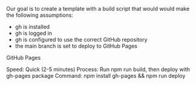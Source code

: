 
Our goal is to create a template with a build script that would would make the following assumptions:
- gh is installed
- gh is logged in
- gh is configured to use the correct GitHub repository
- the main branch is set to deploy to GitHub Pages

GitHub Pages

Speed: Quick (2-5 minutes)
Process: Run npm run build, then deploy with gh-pages package
Command: npm install gh-pages && npm run deploy